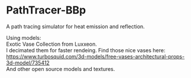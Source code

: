 # PathTracer-BBp

A path tracing simulator for heat emission and reflection.

Using models:<br>
Exotic Vase Collection from Luxxeon.<br>
I decimated them for faster rendeing. Find those nice vases here:<br>
https://www.turbosquid.com/3d-models/free-vases-architectural-props-3d-model/735412<br>
And other open source models and textures.
